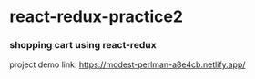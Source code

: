 # react-redux-practice2

### shopping cart using react-redux


project demo link: https://modest-perlman-a8e4cb.netlify.app/
